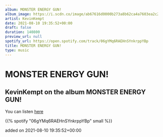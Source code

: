 ```yaml
---
album: MONSTER ENERGY GUN!
album_image: https://i.scdn.co/image/ab67616d0000b273a8b62ca4a7603ea2c25a74f1
artist: KevinKempt
date: 2021-08-10 19:35:52+00:00
draft: false
duration: 140800
preview_url: null
spotify_url: https://open.spotify.com/track/06gYMq6RAEHnSYnkrppYBp
title: MONSTER ENERGY GUN!
type: music
---
```



# MONSTER ENERGY GUN!

## KevinKempt on the album MONSTER ENERGY GUN!

You can listen [here](https://open.spotify.com/track/06gYMq6RAEHnSYnkrppYBp)

{{% spotify "06gYMq6RAEHnSYnkrppYBp" small %}}

added on 2021-08-10 19:35:52+00:00